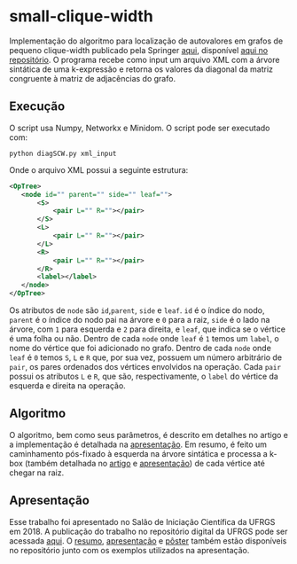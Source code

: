 # small-clique-width
 Implementação do algoritmo para localização de autovalores em grafos de pequeno clique-width publicado pela Springer [aqui](https://link.springer.com/chapter/10.1007/978-3-319-77404-6_35), disponível [aqui no repositório](small-clique-width.pdf). O programa recebe como input um arquivo XML com a árvore sintática de uma k-expressão e retorna os valores da diagonal da matriz congruente à matriz de adjacências do grafo.
 
## Execução
 O script usa Numpy, Networkx e Minidom. O script pode ser executado com:
 ```
 python diagSCW.py xml_input
 ```
 Onde o arquivo XML possui a seguinte estrutura:
 ```xml
 <OpTree>
	<node id="" parent="" side="" leaf="">
		<S>
			<pair L="" R=""></pair>
		</S>
		<L>
			<pair L="" R=""></pair>
		</L>
		<R>
			<pair L="" R=""></pair>
		</R>
		<label></label>
	</node>
</OpTree>
 ```
 Os atributos de `node` são `id`,`parent`, `side` e `leaf`. `id` é o índice do nodo, `parent` é o índice do nodo pai na árvore e `0` para a raiz, `side` é o lado na árvore, com `1` para esquerda e `2` para direita, e `leaf`, que indica se o vértice é uma folha ou não. Dentro de cada `node` onde `leaf` é `1` temos um `label`, o nome do vértice que foi adicionado no grafo. Dentro de cada `node` onde `leaf` é `0` temos `S`, `L` e `R` que, por sua vez, possuem um número arbitrário de `pair`, os pares ordenados dos vértices envolvidos na operação. Cada `pair` possui os atributos `L` e `R`, que são, respectivamente, o `label` do vértice da esquerda e direita na operação.
 
## Algoritmo
 O algoritmo, bem como seus parâmetros, é descrito em detalhes no artigo e a implementação é detalhada na [apresentação](SIC/Apresentacao.pdf). Em resumo, é feito um caminhamento pós-fixado à esquerda na árvore sintática e processa a k-box (também detalhada no [artigo](https://link.springer.com/chapter/10.1007/978-3-319-77404-6_35) e [apresentação](SIC/Apresentacao.pdf)) de cada vértice até chegar na raiz.
 
## Apresentação
Esse trabalho foi apresentado no Salão de Iniciação Científica da UFRGS em 2018. A publicação do trabalho no repositório digital da UFRGS pode ser acessada [aqui](https://lume.ufrgs.br/handle/10183/191369). O [resumo](SIC/Resumo.pdf), [apresentação](SIC/Apresentacao.pdf) e [pôster](SIC/Poster.pdf) também estão disponíveis no repositório junto com os exemplos utilizados na apresentação.
